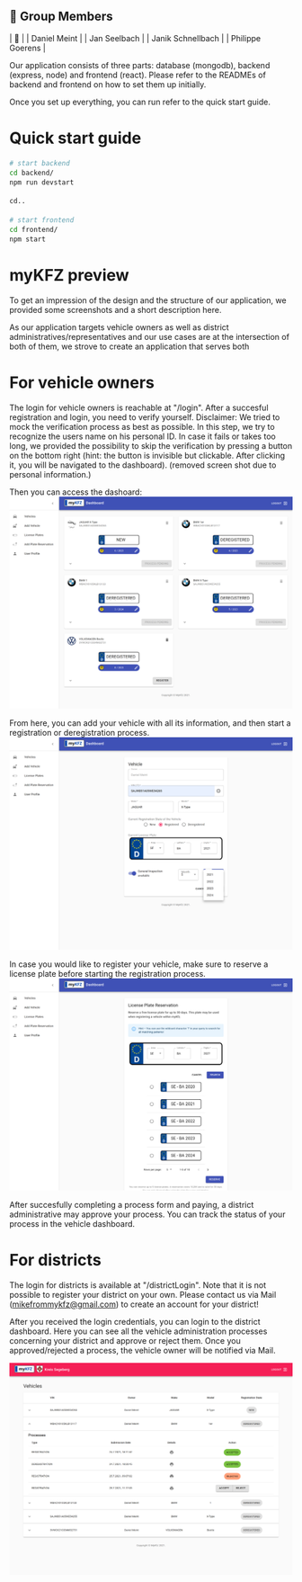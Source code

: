 ## 👥 Group Members

| 👤                    | 
| Daniel Meint          | 
| Jan Seelbach          | 
| Janik Schnellbach     | 
| Philippe Goerens      |

Our application consists of three parts: database (mongodb), backend (express, node) and frontend (react).
Please refer to the READMEs of backend and frontend on how to set them up initially.

Once you set up everything, you can run refer to the quick start guide.

# Quick start guide
```bash
# start backend
cd backend/
npm run devstart

cd..

# start frontend
cd frontend/
npm start
```

# myKFZ preview
To get an impression of the design and the structure of our application, we provided some screenshots and a short description here.

As our application targets vehicle owners as well as district administratives/representatives and our use cases
are at the intersection of both of them, we strove to create an application that serves both

# For vehicle owners
The login for vehicle owners is reachable at "/login".
After a succesful registration and login, you need to verify yourself.
Disclaimer: We tried to mock the verification process as best as possible. In this step, we try to recognize the users name on his personal ID. In case it fails or takes too long, we provided the possibility to skip the verification by pressing a button on the bottom right (hint: the button is invisible but clickable. After clicking it, you will be navigated to the dashboard).
(removed screen shot due to personal information.)

Then you can access the dashoard: 
![Alt text](/screenshots/dashboard.png?raw=true "dashboard")

From here, you can add your vehicle with all its information, and then start a registration or deregistration process.
![Alt text](/screenshots/add-vehicle.png?raw=true "Add vehicle")

In case you would like to register your vehicle, make sure to reserve a license plate before starting the registration process.
![Alt text](/screenshots/plate-reservation.png?raw=true "License plate reservation")

After succesfully completing a process form and paying, a district administrative may approve your process.
You can track the status of your process in the vehicle dashboard.

# For districts
The login for districts is available at "/districtLogin".
Note that it is not possible to register your district on your own. 
Please contact us via Mail (mikefrommykfz@gmail.com) to create an account for your district!

After you received the login credentials, you can login to the district dashboard.
Here you can see all the vehicle administration processes concerning your district and approve or reject them.
Once you approved/rejected a process, the vehicle owner will be notified via Mail.

![Alt text](/screenshots/district-dashboard.png?raw=true "District dashboard")

